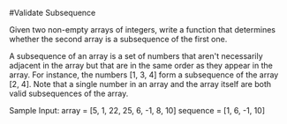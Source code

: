 #Validate Subsequence

Given two non-empty arrays of integers, write a function that determines
whether the second array is a subsequence of the first one.

A subsequence of an array is a set of numbers that aren't necessarily adjacent
in the array but that are in the same order as they appear in the array. For
instance, the numbers [1, 3, 4] form a subsequence of the array [2, 4]. Note
that a single number in an array and the array itself are both valid
subsequences of the array.

Sample Input:
array = [5, 1, 22, 25, 6, -1, 8, 10]
sequence = [1, 6, -1, 10]